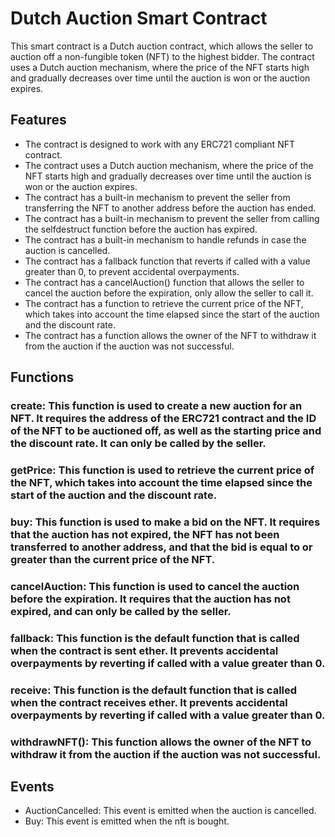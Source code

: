 # Dutch Auction Smart Contract
This smart contract is a Dutch auction contract, which allows the seller to auction off a non-fungible token (NFT) to the highest bidder. The contract uses a Dutch auction mechanism, where the price of the NFT starts high and gradually decreases over time until the auction is won or the auction expires.

## Features
- The contract is designed to work with any ERC721 compliant NFT contract.
- The contract uses a Dutch auction mechanism, where the price of the NFT starts high and gradually decreases over time until the auction is won or the auction expires.
- The contract has a built-in mechanism to prevent the seller from transferring the NFT to another address before the auction has ended.
- The contract has a built-in mechanism to prevent the seller from calling the selfdestruct function before the auction has expired.
- The contract has a built-in mechanism to handle refunds in case the auction is cancelled.
- The contract has a fallback function that reverts if called with a value greater than 0, to prevent accidental overpayments.
- The contract has a cancelAuction() function that allows the seller to cancel the auction before the expiration, only allow the seller to call it.
- The contract has a function to retrieve the current price of the NFT, which takes into account the time elapsed since the start of the auction and the discount rate.
- The contract has a function allows the owner of the NFT to withdraw it from the auction if the auction was not successful.

## Functions
### create: This function is used to create a new auction for an NFT. It requires the address of the ERC721 contract and the ID of the NFT to be auctioned off, as well as the starting price and the discount rate. It can only be called by the seller.

### getPrice: This function is used to retrieve the current price of the NFT, which takes into account the time elapsed since the start of the auction and the discount rate.

### buy: This function is used to make a bid on the NFT. It requires that the auction has not expired, the NFT has not been transferred to another address, and that the bid is equal to or greater than the current price of the NFT.

### cancelAuction: This function is used to cancel the auction before the expiration. It requires that the auction has not expired, and can only be called by the seller.

### fallback: This function is the default function that is called when the contract is sent ether. It prevents accidental overpayments by reverting if called with a value greater than 0.

### receive: This function is the default function that is called when the contract receives ether. It prevents accidental overpayments by reverting if called with a value greater than 0.

### withdrawNFT(): This function allows the owner of the NFT to withdraw it from the auction if the auction was not successful.

## Events
- AuctionCancelled: This event is emitted when the auction is cancelled.
- Buy: This event is emitted when the nft is bought.
